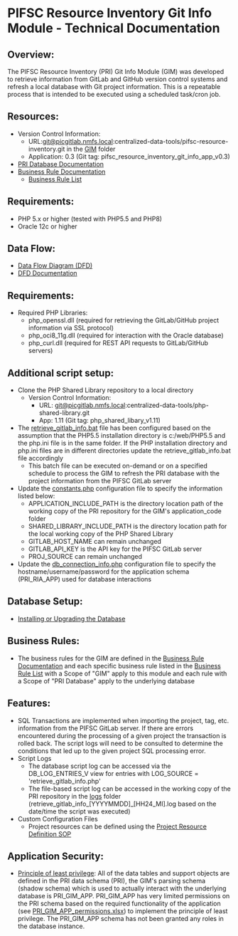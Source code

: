 # PIFSC Resource Inventory Git Info Module - Technical Documentation

## Overview:
The PIFSC Resource Inventory (PRI) Git Info Module (GIM) was developed to retrieve information from GitLab and GitHub version control systems and refresh a local database with Git project information.  This is a repeatable process that is intended to be executed using a scheduled task/cron job.  

## Resources:
-   Version Control Information:
    -   URL:git@picgitlab.nmfs.local:centralized-data-tools/pifsc-resource-inventory.git in the [GIM](../) folder
    -   Application: 0.3 (Git tag: pifsc_resource_inventory_git_info_app_v0.3)
-   [PRI Database Documentation](../../docs/PIFSC%20Resource%20Inventory%20Database%20Documentation.md)
-   [Business Rule Documentation](../../docs/PIFSC%20Resource%20Inventory%20-%20Business%20Rule%20Documentation.md)
    -   [Business Rule List](../../docs/PRI%20Business%20Rule%20List.xlsx)

## Requirements:
-   PHP 5.x or higher (tested with PHP5.5 and PHP8)
-   Oracle 12c or higher

## Data Flow:
-   [Data Flow Diagram (DFD)](../../docs/DFD/PRI_DFD.drawio.png)
-   [DFD Documentation](../../docs/DFD/PIFSC%20Resource%20Inventory%20Data%20Flow%20Diagram%20Documentation.md)

## Requirements:
-   Required PHP Libraries:
    -   php_openssl.dll (required for retrieving the GitLab/GitHub project information via SSL protocol)
    -   php_oci8_11g.dll (required for interaction with the Oracle database)
    -   php_curl.dll (required for REST API requests to GitLab/GitHub servers)

## Additional script setup:
-   Clone the PHP Shared Library repository to a local directory
    -   Version Control Information:
        -   URL: git@picgitlab.nmfs.local:centralized-data-tools/php-shared-library.git
        -   App: 1.11 (Git tag: php_shared_libary_v1.11)
-   The [retrieve_gitlab_info.bat](../application_code/retrieve_gitlab_info.bat) file has been configured based on the assumption that the PHP5.5 installation directory is c:/web/PHP5.5 and the php.ini file is in the same folder.  If the PHP installation directory and php.ini files are in different directories update the retrieve_gitlab_info.bat file accordingly
    -   This batch file can be executed on-demand or on a specified schedule to process the GIM to refresh the PRI database with the project information from the PIFSC GitLab server
-   Update the [constants.php](../application_code/constants.php) configuration file to specify the information listed below:
    -   APPLICATION_INCLUDE_PATH is the directory location path of the working copy of the PRI repository for the GIM's application_code folder
    -   SHARED_LIBRARY_INCLUDE_PATH is the directory location path for the local working copy of the PHP Shared Library
    -   GITLAB_HOST_NAME can remain unchanged
    -   GITLAB_API_KEY is the API key for the PIFSC GitLab server
    -   PROJ_SOURCE can remain unchanged
-   Update the [db_connection_info.php](../application_code/functions/db_connection_info.php) configuration file to specify the hostname/username/password for the application schema (PRI_RIA_APP) used for database interactions

## Database Setup:
-   [Installing or Upgrading the Database](../../docs/PIFSC%20Resource%20Inventory%20-%20Installing%20or%20Upgrading%20the%20Database.md)

## Business Rules:
-   The business rules for the GIM are defined in the [Business Rule Documentation](../../docs/PIFSC%20Resource%20Inventory%20-%20Business%20Rule%20Documentation.md) and each specific business rule listed in the [Business Rule List](../../docs/PRI%20Business%20Rule%20List.xlsx) with a Scope of "GIM" apply to this module and each rule with a Scope of "PRI Database" apply to the underlying database

## Features:
-   SQL Transactions are implemented when importing the project, tag, etc. information from the PIFSC GitLab server.  If there are errors encountered during the processing of a given project the transaction is rolled back.  The script logs will need to be consulted to determine the conditions that led up to the given project SQL processing error.  
-   Script Logs
    -   The database script log can be accessed via the DB_LOG_ENTRIES_V view for entries with LOG_SOURCE = 'retrieve_gitlab_info.php'
    -   The file-based script log can be accessed in the working copy of the PRI repository in the [logs](../application_code/logs) folder (retrieve_gitlab_info_[YYYYMMDD]_[HH24_MI].log based on the date/time the script was executed)
-   Custom Configuration Files
    -   Project resources can be defined using the [Project Resource Definition SOP](./Project%20Resource%20Definition%20SOP.md)

## Application Security:
-   [Principle of least privilege](https://docs.google.com/document/d/15qW2pDHM8bebmNJ76AfC-SgICKQPGmKSiUkXbrZ7OVQ/edit?usp=sharing): All of the data tables and support objects are defined in the PRI data schema (PRI), the GIM's parsing schema (shadow schema) which is used to actually interact with the underlying database is PRI_GIM_APP. PRI_GIM_APP has very limited permissions on the PRI schema based on the required functionality of the application (see [PRI_GIM_APP_permissions.xlsx](./PRI_GIM_APP_permissions.xlsx)) to implement the principle of least privilege. The PRI_GIM_APP schema has not been granted any roles in the database instance.
